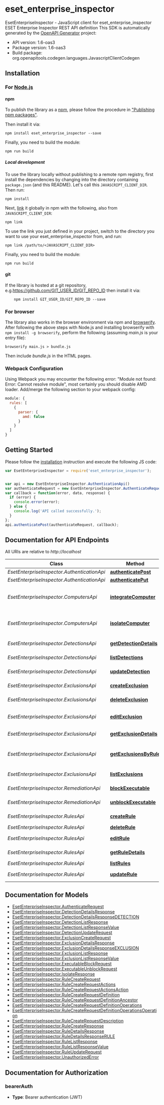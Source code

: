 # eset_enterprise_inspector

EsetEnterpriseInspector - JavaScript client for eset_enterprise_inspector
ESET Enterprise Inspector REST API definition
This SDK is automatically generated by the [OpenAPI Generator](https://openapi-generator.tech) project:

- API version: 1.6-oas3
- Package version: 1.6-oas3
- Build package: org.openapitools.codegen.languages.JavascriptClientCodegen

## Installation

### For [Node.js](https://nodejs.org/)

#### npm

To publish the library as a [npm](https://www.npmjs.com/), please follow the procedure in ["Publishing npm packages"](https://docs.npmjs.com/getting-started/publishing-npm-packages).

Then install it via:

```shell
npm install eset_enterprise_inspector --save
```

Finally, you need to build the module:

```shell
npm run build
```

##### Local development

To use the library locally without publishing to a remote npm registry, first install the dependencies by changing into the directory containing `package.json` (and this README). Let's call this `JAVASCRIPT_CLIENT_DIR`. Then run:

```shell
npm install
```

Next, [link](https://docs.npmjs.com/cli/link) it globally in npm with the following, also from `JAVASCRIPT_CLIENT_DIR`:

```shell
npm link
```

To use the link you just defined in your project, switch to the directory you want to use your eset_enterprise_inspector from, and run:

```shell
npm link /path/to/<JAVASCRIPT_CLIENT_DIR>
```

Finally, you need to build the module:

```shell
npm run build
```

#### git

If the library is hosted at a git repository, e.g.https://github.com/GIT_USER_ID/GIT_REPO_ID
then install it via:

```shell
    npm install GIT_USER_ID/GIT_REPO_ID --save
```

### For browser

The library also works in the browser environment via npm and [browserify](http://browserify.org/). After following
the above steps with Node.js and installing browserify with `npm install -g browserify`,
perform the following (assuming *main.js* is your entry file):

```shell
browserify main.js > bundle.js
```

Then include *bundle.js* in the HTML pages.

### Webpack Configuration

Using Webpack you may encounter the following error: "Module not found: Error:
Cannot resolve module", most certainly you should disable AMD loader. Add/merge
the following section to your webpack config:

```javascript
module: {
  rules: [
    {
      parser: {
        amd: false
      }
    }
  ]
}
```

## Getting Started

Please follow the [installation](#installation) instruction and execute the following JS code:

```javascript
var EsetEnterpriseInspector = require('eset_enterprise_inspector');


var api = new EsetEnterpriseInspector.AuthenticationApi()
var authenticateRequest = new EsetEnterpriseInspector.AuthenticateRequest(); // {AuthenticateRequest} 
var callback = function(error, data, response) {
  if (error) {
    console.error(error);
  } else {
    console.log('API called successfully.');
  }
};
api.authenticatePost(authenticateRequest, callback);

```

## Documentation for API Endpoints

All URIs are relative to *http://localhost*

Class | Method | HTTP request | Description
------------ | ------------- | ------------- | -------------
*EsetEnterpriseInspector.AuthenticationApi* | [**authenticatePost**](docs/AuthenticationApi.md#authenticatePost) | **POST** /api/v1/authenticate | Authentication
*EsetEnterpriseInspector.AuthenticationApi* | [**authenticatePut**](docs/AuthenticationApi.md#authenticatePut) | **PUT** /api/v1/authenticate | Authentication
*EsetEnterpriseInspector.ComputersApi* | [**integrateComputer**](docs/ComputersApi.md#integrateComputer) | **POST** /api/v1/machines/{computerId}/integrate | Integrate a computer back into the network
*EsetEnterpriseInspector.ComputersApi* | [**isolateComputer**](docs/ComputersApi.md#isolateComputer) | **POST** /api/v1/machines/{computerId}/isolate | Isolate a computer from the network
*EsetEnterpriseInspector.DetectionsApi* | [**getDetectionDetails**](docs/DetectionsApi.md#getDetectionDetails) | **GET** /api/v1/detections/{id} | Get detection details
*EsetEnterpriseInspector.DetectionsApi* | [**listDetections**](docs/DetectionsApi.md#listDetections) | **GET** /api/v1/detections | List of detections
*EsetEnterpriseInspector.DetectionsApi* | [**updateDetection**](docs/DetectionsApi.md#updateDetection) | **PATCH** /api/v1/detections/{id} | Update detection
*EsetEnterpriseInspector.ExclusionsApi* | [**createExclusion**](docs/ExclusionsApi.md#createExclusion) | **POST** /api/v1/exclusions | Creates a new exclusion
*EsetEnterpriseInspector.ExclusionsApi* | [**deleteExclusion**](docs/ExclusionsApi.md#deleteExclusion) | **DELETE** /api/v1/exclusions/{exclusionId} | Deletes an exclusion
*EsetEnterpriseInspector.ExclusionsApi* | [**editExclusion**](docs/ExclusionsApi.md#editExclusion) | **PUT** /api/v1/exclusions/{exclusionId} | Edits exclusion body
*EsetEnterpriseInspector.ExclusionsApi* | [**getExclusionDetails**](docs/ExclusionsApi.md#getExclusionDetails) | **GET** /api/v1/exclusions/{exclusionId} | Gets a single exclusion
*EsetEnterpriseInspector.ExclusionsApi* | [**getExclusionsByRule**](docs/ExclusionsApi.md#getExclusionsByRule) | **GET** /api/v1/exclusions/rule/{ruleId} | Get exclusions associated with a rule
*EsetEnterpriseInspector.ExclusionsApi* | [**listExclusions**](docs/ExclusionsApi.md#listExclusions) | **GET** /api/v1/exclusions | List exclusions
*EsetEnterpriseInspector.RemediationApi* | [**blockExecutable**](docs/RemediationApi.md#blockExecutable) | **POST** /api/v1/executables/{id}/block | Block an executable
*EsetEnterpriseInspector.RemediationApi* | [**unblockExecutable**](docs/RemediationApi.md#unblockExecutable) | **POST** /api/v1/executables/{id}/unblock | Unblock an executable
*EsetEnterpriseInspector.RulesApi* | [**createRule**](docs/RulesApi.md#createRule) | **POST** /api/v1/rules | Creates a new rule
*EsetEnterpriseInspector.RulesApi* | [**deleteRule**](docs/RulesApi.md#deleteRule) | **DELETE** /api/v1/rules/{id} | Deletes a rule
*EsetEnterpriseInspector.RulesApi* | [**editRule**](docs/RulesApi.md#editRule) | **PUT** /api/v1/rules/{id} | Edits rule body
*EsetEnterpriseInspector.RulesApi* | [**getRuleDetails**](docs/RulesApi.md#getRuleDetails) | **GET** /api/v1/rules/{id} | Gets a single rule
*EsetEnterpriseInspector.RulesApi* | [**listRules**](docs/RulesApi.md#listRules) | **GET** /api/v1/rules | List rules
*EsetEnterpriseInspector.RulesApi* | [**updateRule**](docs/RulesApi.md#updateRule) | **PATCH** /api/v1/rules/{id} | Updates particular rule


## Documentation for Models

 - [EsetEnterpriseInspector.AuthenticateRequest](docs/AuthenticateRequest.md)
 - [EsetEnterpriseInspector.DetectionDetailsResponse](docs/DetectionDetailsResponse.md)
 - [EsetEnterpriseInspector.DetectionDetailsResponseDETECTION](docs/DetectionDetailsResponseDETECTION.md)
 - [EsetEnterpriseInspector.DetectionListResponse](docs/DetectionListResponse.md)
 - [EsetEnterpriseInspector.DetectionListResponseValue](docs/DetectionListResponseValue.md)
 - [EsetEnterpriseInspector.DetectionUpdateRequest](docs/DetectionUpdateRequest.md)
 - [EsetEnterpriseInspector.ExclusionCreateRequest](docs/ExclusionCreateRequest.md)
 - [EsetEnterpriseInspector.ExclusionDetailsResponse](docs/ExclusionDetailsResponse.md)
 - [EsetEnterpriseInspector.ExclusionDetailsResponseEXCLUSION](docs/ExclusionDetailsResponseEXCLUSION.md)
 - [EsetEnterpriseInspector.ExclusionListResponse](docs/ExclusionListResponse.md)
 - [EsetEnterpriseInspector.ExclusionListResponseValue](docs/ExclusionListResponseValue.md)
 - [EsetEnterpriseInspector.ExecutableBlockRequest](docs/ExecutableBlockRequest.md)
 - [EsetEnterpriseInspector.ExecutableUnblockRequest](docs/ExecutableUnblockRequest.md)
 - [EsetEnterpriseInspector.IsolateResponse](docs/IsolateResponse.md)
 - [EsetEnterpriseInspector.RuleCreateRequest](docs/RuleCreateRequest.md)
 - [EsetEnterpriseInspector.RuleCreateRequestActions](docs/RuleCreateRequestActions.md)
 - [EsetEnterpriseInspector.RuleCreateRequestActionsAction](docs/RuleCreateRequestActionsAction.md)
 - [EsetEnterpriseInspector.RuleCreateRequestDefinition](docs/RuleCreateRequestDefinition.md)
 - [EsetEnterpriseInspector.RuleCreateRequestDefinitionAncestor](docs/RuleCreateRequestDefinitionAncestor.md)
 - [EsetEnterpriseInspector.RuleCreateRequestDefinitionOperations](docs/RuleCreateRequestDefinitionOperations.md)
 - [EsetEnterpriseInspector.RuleCreateRequestDefinitionOperationsOperation](docs/RuleCreateRequestDefinitionOperationsOperation.md)
 - [EsetEnterpriseInspector.RuleCreateRequestDescription](docs/RuleCreateRequestDescription.md)
 - [EsetEnterpriseInspector.RuleCreateResponse](docs/RuleCreateResponse.md)
 - [EsetEnterpriseInspector.RuleDetailsResponse](docs/RuleDetailsResponse.md)
 - [EsetEnterpriseInspector.RuleDetailsResponseRULE](docs/RuleDetailsResponseRULE.md)
 - [EsetEnterpriseInspector.RuleListResponse](docs/RuleListResponse.md)
 - [EsetEnterpriseInspector.RuleListResponseValue](docs/RuleListResponseValue.md)
 - [EsetEnterpriseInspector.RuleUpdateRequest](docs/RuleUpdateRequest.md)
 - [EsetEnterpriseInspector.UnauthorizedError](docs/UnauthorizedError.md)


## Documentation for Authorization



### bearerAuth

- **Type**: Bearer authentication (JWT)

